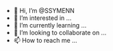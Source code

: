- 👋 Hi, I’m @SSYMENN
- 👀 I’m interested in ...
- 🌱 I’m currently learning ...
- 💞️ I’m looking to collaborate on ...
- 📫 How to reach me ...

<!---
SSYMENN/SSYMENN is a ✨ special ✨ repository because its `README.md` (this file) appears on your GitHub profile.
You can click the Preview link to take a look at your changes.
--->
